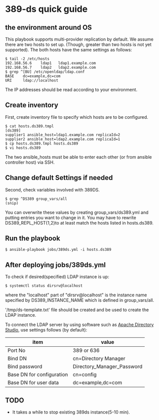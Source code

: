 # 389-ds quick guide

## the environment around OS

This playbook supports multi-provider replication by default.
We assume there are two hosts to set up. 
(Though, greater than two hosts is not yet supported).
The both hosts have the same settings as follows:

```
$ tail -2 /etc/hosts
192.168.56.6    ldap1   ldap1.example.com
192.168.56.7    ldap2   ldap2.example.com
$ grep ^[BU] /etc/openldap/ldap.conf
BASE    dc=example,dc=com
URI     ldap://localhost
```

The IP addresses should be read according to your environment.

## Create inventory

First, create inventory file to specify which hosts are to be configured.

```
$ cat hosts.ds389.tmpl
[ds389]
supplier1 ansible_host=ldap1.example.com replicaId=2
supplier2 ansible_host=ldap2.example.com replicaId=1
$ cp hosts.ds389.tmpl hosts.ds389
$ vi hosts.ds389
```

The two ansible_hosts must be able to enter each other (or from ansible controller host) via SSH.

## Change default Settings if needed

Second, check variables involved with 389DS.

```
$ grep ^DS389 group_vars/all
(snip)
```

You can overwrite these values by creating group_vars/ds389.yml and putting entries you want to change in it. You may have to rewrite DS389_REPL_HOST{1,2}to at least match the hosts listed in hosts.ds389.

## Run the playbook

```
$ ansible-playbook jobs/389ds.yml -i hosts.ds389
```

## After deploying jobs/389ds.yml

To check if desired(specified) LDAP instance is up:

```
$ systemctl status dirsrv@localhost
```

where the "localhost" part of "dirsrv@localhost" is the instance name specified by DS389_INSTANCE_NAME which is defined in group_vars/all.

'/tmp/ds-template.txt' file should be created and be used to create the LDAP instance.

To connect the LDAP server by using software such as [Apache Directory Studio](https://directory.apache.org/studio/), use settings follows (by default):

| item                      | value                 |
|---------------------------|-------------------------------|
| Port No                   | 389 or 636            |
| Bind DN                   | cn=Directory Manager  |
| Bind password             | Directory_Manager_Password    |
| Base DN for configuration | cn=config             |
| Base DN for user data     | dc=example,dc=com     |

## TODO

- It takes a while to stop existing 389ds instance(5-10 min).

